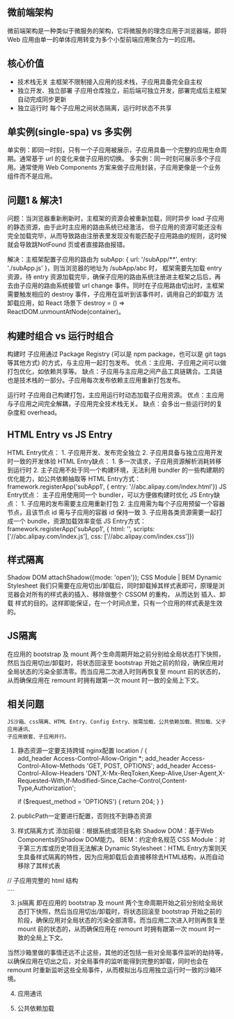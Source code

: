 ## 微前端架构
微前端架构是一种类似于微服务的架构，它将微服务的理念应用于浏览器端，即将 Web 应用由单一的单体应用转变为多个小型前端应用聚合为一的应用。 

## 核心价值
- 技术栈无关
主框架不限制接入应用的技术栈，子应用具备完全自主权
- 独立开发、独立部署
子应用仓库独立，前后端可独立开发，部署完成后主框架自动完成同步更新
- 独立运行时
每个子应用之间状态隔离，运行时状态不共享

## 单实例(single-spa) vs 多实例
单实例：即同一时刻，只有一个子应用被展示，子应用具备一个完整的应用生命周期。通常基于 url 的变化来做子应用的切换。
多实例：同一时刻可展示多个子应用。通常使用 Web Components 方案来做子应用封装，子应用更像是一个业务组件而不是应用。


## 问题1 & 解决1
问题：当浏览器重新刷新时，主框架的资源会被重新加载，同时异步 load 子应用的静态资源，由于此时主应用的路由系统已经激活，
但子应用的资源可能还没有完全加载完毕，从而导致路由注册表里发现没有能匹配子应用路由的规则，这时候就会导致跳NotFound
页或者直接路由报错。

解决：主框架配置子应用的路由为 subApp: { url: '/subApp/**', entry: './subApp.js' }，则当浏览器的地址为 /subApp/abc 时，
框架需要先加载 entry 资源，待 entry 资源加载完毕，确保子应用的路由系统注册进主框架之后后，再去由子应用的路由系统接管 
url change 事件。同时在子应用路由切出时，主框架需要触发相应的 destroy 事件，子应用在监听到该事件时，调用自己的卸载方
法卸载应用，如 React 场景下 destroy = () => ReactDOM.unmountAtNode(container)。


## 构建时组合 vs 运行时组合
构建时
    子应用通过 Package Registry (可以是 npm package，也可以是 git tags 等其他方式) 的方式，与主应用一起打包发布。
    优点：主应用、子应用之间可以做打包优化，如依赖共享等。
    缺点：子应用与主应用之间产品工具链耦合。工具链也是技术栈的一部分。子应用每次发布依赖主应用重新打包发布。

运行时
    子应用自己构建打包，主应用运行时动态加载子应用资源。
    优点：主应用与子应用之间完全解耦，子应用完全技术栈无关。
    缺点：会多出一些运行时的复杂度和 overhead。


## HTML Entry vs JS Entry
HTML Entry优点：
    1. 子应用开发、发布完全独立
    2. 子应用具备与独立应用开发时一致的开发体验
HTML Entry缺点：
    1. 多一次请求，子应用资源解析消耗转移到运行时
    2. 主子应用不处于同一个构建环境，无法利用 bundler 的一些构建期的优化能力，如公共依赖抽取等
HTML Entry方式：
    framework.registerApp('subApp1', { entry: '//abc.alipay.com/index.html'})
JS Entry优点：
    主子应用使用同一个 bundler，可以方便做构建时优化
JS Entry缺点：
    1. 子应用的发布需要主应用重新打包
    2. 主应用需为每个子应用预留一个容器节点，且该节点 id 需与子应用的容器 id 保持一致
    3. 子应用各类资源需要一起打成一个 bundle，资源加载效率变低
JS Entry方式：
    framework.registerApp('subApp1', { html: '', scripts: ['//abc.alipay.com/index.js'], css: ['//abc.alipay.com/index.css']})

## 样式隔离
Shadow DOM
    attachShadow({mode: 'open'});
CSS Module | BEM
Dynamic Stylesheet 
    我们只需要在应用切出/卸载后，同时卸载掉其样式表即可，原理是浏览器会对所有的样式表的插入、移除做整个 CSSOM 的重构，
    从而达到 插入、卸载 样式的目的。这样即能保证，在一个时间点里，只有一个应用的样式表是生效的。

## JS隔离
在应用的 bootstrap 及 mount 两个生命周期开始之前分别给全局状态打下快照，然后当应用切出/卸载时，将状态回滚至 bootstrap 
开始之前的阶段，确保应用对全局状态的污染全部清零。而当应用二次进入时则再恢复至 mount 前的状态的，从而确保应用在 remount 
时拥有跟第一次 mount 时一致的全局上下文。


## 相关问题
    JS沙箱、css隔离、HTML Entry、Config Entry、按需加载、公共依赖加载、预加载、父子应用通讯、
    子应用嵌套、子应用并行。


1. 静态资源一定要支持跨域
nginx配置
location / {  
    add_header Access-Control-Allow-Origin *;
    add_header Access-Control-Allow-Methods 'GET, POST, OPTIONS';
    add_header Access-Control-Allow-Headers 'DNT,X-Mx-ReqToken,Keep-Alive,User-Agent,X-Requested-With,If-Modified-Since,Cache-Control,Content-Type,Authorization';

    if ($request_method = 'OPTIONS') {
        return 204;
    }
} 

2. publicPath一定要进行配置，否则找不到静态资源

3. 样式隔离方式
添加前缀：根据系统或项目名称
Shadow DOM：基于Web Components的Shadow DOM能力。
BEM：约定命名规范
CSS Module：对于第三方库或历史项目无法解决
Dynamic Stylesheet：HTML Entry方案则天生具备样式隔离的特性，因为应用卸载后会直接移除去HTML结构，从而自动移除了其样式表
<html>
  <body>
    <main id="subApp">
      // 子应用完整的 html 结构
      <link rel="stylesheet" href="//alipay.com/subapp.css">
      <div id="root">....</div>
    </main>
  </body>
</html>

3. js隔离
即在应用的 bootstrap 及 mount 两个生命周期开始之前分别给全局状态打下快照，然后当应用切出/卸载时，将状态回滚至 bootstrap 开始之前的阶段，确保应用对全局状态的污染全部清零。而当应用二次进入时则再恢复至 mount 前的状态的，从而确保应用在 remount 时拥有跟第一次 mount 时一致的全局上下文。

当然沙箱里做的事情还远不止这些，其他的还包括一些对全局事件监听的劫持等，以确保应用在切出之后，对全局事件的监听能得到完整的卸载，同时也会在 remount 时重新监听这些全局事件，从而模拟出与应用独立运行时一致的沙箱环境。

4. 应用通讯

5. 公共依赖加载
